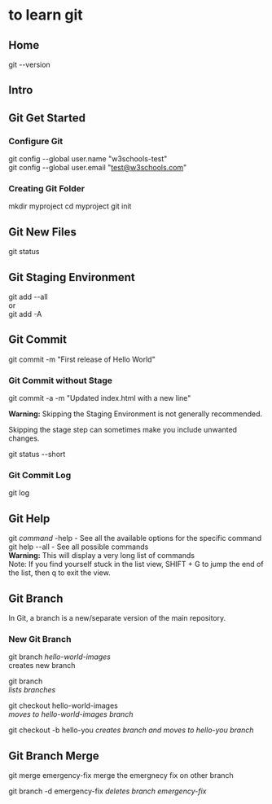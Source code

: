 # to learn git

## Home

git --version

## Intro

## Git Get Started

### Configure Git

git config --global user.name "w3schools-test"  
git config --global user.email "test@w3schools.com"

### Creating Git Folder

mkdir myproject
cd myproject
git init

## Git New Files

git status

## Git Staging Environment

git add --all  
or  
git add -A

## Git Commit

git commit -m "First release of Hello World"

### Git Commit without Stage

git commit -a -m "Updated index.html with a new line"

**Warning:** Skipping the Staging Environment is not generally recommended.

Skipping the stage step can sometimes make you include unwanted changes.

git status --short

### Git Commit Log

git log

## Git Help

git _command_ -help - See all the available options for the specific command  
git help --all - See all possible commands  
**Warning:** This will display a very long list of commands  
Note: If you find yourself stuck in the list view, SHIFT + G to jump the end of the list, then q to exit the view.

## Git Branch

In Git, a branch is a new/separate version of the main repository.

### New Git Branch

git branch _hello-world-images_  
creates new branch

git branch  
_lists branches_

git checkout hello-world-images  
_moves to hello-world-images branch_

git checkout -b hello-you
_creates branch and moves to hello-you branch_

## Git Branch Merge

git merge emergency-fix
merge the emergnecy fix on other branch

git branch -d emergency-fix
_deletes branch emergency-fix_
